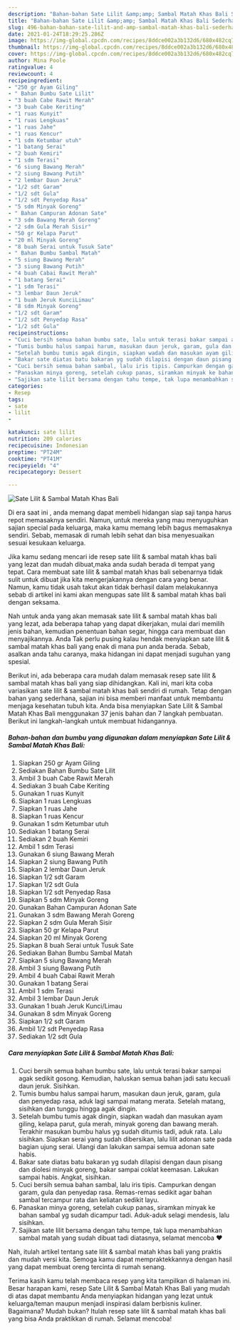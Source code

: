 ```yaml
---
description: "Bahan-bahan Sate Lilit &amp;amp; Sambal Matah Khas Bali Sederhana dan Mudah Dibuat"
title: "Bahan-bahan Sate Lilit &amp;amp; Sambal Matah Khas Bali Sederhana dan Mudah Dibuat"
slug: 496-bahan-bahan-sate-lilit-and-amp-sambal-matah-khas-bali-sederhana-dan-mudah-dibuat
date: 2021-01-24T18:29:25.286Z
image: https://img-global.cpcdn.com/recipes/8ddce002a3b132d6/680x482cq70/sate-lilit-sambal-matah-khas-bali-foto-resep-utama.jpg
thumbnail: https://img-global.cpcdn.com/recipes/8ddce002a3b132d6/680x482cq70/sate-lilit-sambal-matah-khas-bali-foto-resep-utama.jpg
cover: https://img-global.cpcdn.com/recipes/8ddce002a3b132d6/680x482cq70/sate-lilit-sambal-matah-khas-bali-foto-resep-utama.jpg
author: Mina Poole
ratingvalue: 4
reviewcount: 4
recipeingredient:
- "250 gr Ayam Giling"
- " Bahan Bumbu Sate Lilit"
- "3 buah Cabe Rawit Merah"
- "3 buah Cabe Keriting"
- "1 ruas Kunyit"
- "1 ruas Lengkuas"
- "1 ruas Jahe"
- "1 ruas Kencur"
- "1 sdm Ketumbar utuh"
- "1 batang Serai"
- "2 buah Kemiri"
- "1 sdm Terasi"
- "6 siung Bawang Merah"
- "2 siung Bawang Putih"
- "2 lembar Daun Jeruk"
- "1/2 sdt Garam"
- "1/2 sdt Gula"
- "1/2 sdt Penyedap Rasa"
- "5 sdm Minyak Goreng"
- " Bahan Campuran Adonan Sate"
- "3 sdm Bawang Merah Goreng"
- "2 sdm Gula Merah Sisir"
- "50 gr Kelapa Parut"
- "20 ml Minyak Goreng"
- "8 buah Serai untuk Tusuk Sate"
- " Bahan Bumbu Sambal Matah"
- "5 siung Bawang Merah"
- "3 siung Bawang Putih"
- "4 buah Cabai Rawit Merah"
- "1 batang Serai"
- "1 sdm Terasi"
- "3 lembar Daun Jeruk"
- "1 buah Jeruk KunciLimau"
- "8 sdm Minyak Goreng"
- "1/2 sdt Garam"
- "1/2 sdt Penyedap Rasa"
- "1/2 sdt Gula"
recipeinstructions:
- "Cuci bersih semua bahan bumbu sate, lalu untuk terasi bakar sampai agak sedikit gosong. Kemudian, haluskan semua bahan jadi satu kecuali daun jeruk. Sisihkan."
- "Tumis bumbu halus sampai harum, masukan daun jeruk, garam, gula dan penyedap rasa, aduk lagi sampai matang merata. Setelah matang, sisihkan dan tunggu hingga agak dingin."
- "Setelah bumbu tumis agak dingin, siapkan wadah dan masukan ayam giling, kelapa parut, gula merah, minyak goreng dan bawang merah. Terakhir masukan bumbu halus yg sudah ditumis tadi, aduk rata. Lalu sisihkan. Siapkan serai yang sudah dibersikan, lalu lilit adonan sate pada bagian ujung serai. Ulangi dan lakukan sampai semua adonan sate habis."
- "Bakar sate diatas batu bakaran yg sudah dilapisi dengan daun pisang dan diolesi minyak goreng, bakar sampai coklat keemasan. Lakukan sampai habis. Angkat, sisihkan."
- "Cuci bersih semua bahan sambal, lalu iris tipis. Campurkan dengan garam, gula dan penyedap rasa. Remas-remas sedikit agar bahan sambal tercampur rata dan keliatan sedikit layu."
- "Panaskan minya goreng, setelah cukup panas, siramkan minyak ke bahan sambal yg sudah dicampur tadi. Aduk-aduk selagi mendesis, lalu sisihkan."
- "Sajikan sate lilit bersama dengan tahu tempe, tak lupa menambahkan sambal matah yang sudah dibuat tadi diatasnya, selamat mencoba ❤️"
categories:
- Resep
tags:
- sate
- lilit
- 

katakunci: sate lilit  
nutrition: 209 calories
recipecuisine: Indonesian
preptime: "PT24M"
cooktime: "PT41M"
recipeyield: "4"
recipecategory: Dessert

---
```



![Sate Lilit &amp; Sambal Matah Khas Bali](https://img-global.cpcdn.com/recipes/8ddce002a3b132d6/680x482cq70/sate-lilit-sambal-matah-khas-bali-foto-resep-utama.jpg)

Di era  saat ini , anda memang dapat membeli hidangan siap saji tanpa harus repot memasaknya sendiri. Namun, untuk mereka yang mau menyuguhkan sajian special pada keluarga, maka kamu memang lebih bagus memasaknya sendiri. Sebab, memasak di rumah lebih sehat dan bisa menyesuaikan sesuai kesukaan keluarga.

Jika kamu sedang mencari ide resep sate lilit &amp; sambal matah khas bali yang lezat dan mudah dibuat,maka anda sudah berada di tempat yang tepat. Cara membuat sate lilit &amp; sambal matah khas bali  sebenarnya tidak sulit untuk dibuat jika kita mengerjakannya dengan cara yang benar. Namun, kamu tidak usah takut akan tidak berhasil dalam melakukannya 
sebab di artikel ini kami akan mengupas sate lilit &amp; sambal matah khas bali dengan seksama.  



Nah untuk anda yang akan memasak sate lilit &amp; sambal matah khas bali yang lezat, ada beberapa tahap yang dapat dikerjakan, mulai dari memilih jenis bahan, kemudian penentuan bahan segar, hingga cara membuat dan menyajikannya. Anda Tak perlu pusing kalau hendak menyiapkan sate lilit &amp; sambal matah khas bali yang enak di mana pun anda berada. Sebab, asalkan anda  tahu caranya, maka hidangan ini dapat menjadi suguhan yang spesial.

Berikut ini, ada beberapa cara mudah dalam memasak resep sate lilit &amp; sambal matah khas bali yang siap dihidangkan. Kali ini, mari kita coba variasikan sate lilit &amp; sambal matah khas bali sendiri di rumah. Tetap dengan bahan yang sederhana, sajian ini bisa memberi manfaat untuk membantu menjaga kesehatan tubuh kita. Anda bisa menyiapkan Sate Lilit &amp; Sambal Matah Khas Bali menggunakan 37 jenis bahan dan 7 langkah pembuatan. Berikut ini langkah-langkah untuk membuat hidangannya.

<!--inarticleads1-->

##### Bahan-bahan dan bumbu yang digunakan dalam menyiapkan Sate Lilit &amp; Sambal Matah Khas Bali:

1. Siapkan 250 gr Ayam Giling
1. Sediakan  Bahan Bumbu Sate Lilit
1. Ambil 3 buah Cabe Rawit Merah
1. Sediakan 3 buah Cabe Keriting
1. Gunakan 1 ruas Kunyit
1. Siapkan 1 ruas Lengkuas
1. Siapkan 1 ruas Jahe
1. Siapkan 1 ruas Kencur
1. Gunakan 1 sdm Ketumbar utuh
1. Sediakan 1 batang Serai
1. Sediakan 2 buah Kemiri
1. Ambil 1 sdm Terasi
1. Gunakan 6 siung Bawang Merah
1. Siapkan 2 siung Bawang Putih
1. Siapkan 2 lembar Daun Jeruk
1. Siapkan 1/2 sdt Garam
1. Siapkan 1/2 sdt Gula
1. Siapkan 1/2 sdt Penyedap Rasa
1. Siapkan 5 sdm Minyak Goreng
1. Gunakan  Bahan Campuran Adonan Sate
1. Gunakan 3 sdm Bawang Merah Goreng
1. Siapkan 2 sdm Gula Merah Sisir
1. Siapkan 50 gr Kelapa Parut
1. Siapkan 20 ml Minyak Goreng
1. Siapkan 8 buah Serai untuk Tusuk Sate
1. Sediakan  Bahan Bumbu Sambal Matah
1. Siapkan 5 siung Bawang Merah
1. Ambil 3 siung Bawang Putih
1. Ambil 4 buah Cabai Rawit Merah
1. Gunakan 1 batang Serai
1. Ambil 1 sdm Terasi
1. Ambil 3 lembar Daun Jeruk
1. Gunakan 1 buah Jeruk Kunci/Limau
1. Gunakan 8 sdm Minyak Goreng
1. Siapkan 1/2 sdt Garam
1. Ambil 1/2 sdt Penyedap Rasa
1. Sediakan 1/2 sdt Gula




<!--inarticleads2-->

##### Cara menyiapkan Sate Lilit &amp; Sambal Matah Khas Bali:

1. Cuci bersih semua bahan bumbu sate, lalu untuk terasi bakar sampai agak sedikit gosong. Kemudian, haluskan semua bahan jadi satu kecuali daun jeruk. Sisihkan.
1. Tumis bumbu halus sampai harum, masukan daun jeruk, garam, gula dan penyedap rasa, aduk lagi sampai matang merata. Setelah matang, sisihkan dan tunggu hingga agak dingin.
1. Setelah bumbu tumis agak dingin, siapkan wadah dan masukan ayam giling, kelapa parut, gula merah, minyak goreng dan bawang merah. Terakhir masukan bumbu halus yg sudah ditumis tadi, aduk rata. Lalu sisihkan. Siapkan serai yang sudah dibersikan, lalu lilit adonan sate pada bagian ujung serai. Ulangi dan lakukan sampai semua adonan sate habis.
1. Bakar sate diatas batu bakaran yg sudah dilapisi dengan daun pisang dan diolesi minyak goreng, bakar sampai coklat keemasan. Lakukan sampai habis. Angkat, sisihkan.
1. Cuci bersih semua bahan sambal, lalu iris tipis. Campurkan dengan garam, gula dan penyedap rasa. Remas-remas sedikit agar bahan sambal tercampur rata dan keliatan sedikit layu.
1. Panaskan minya goreng, setelah cukup panas, siramkan minyak ke bahan sambal yg sudah dicampur tadi. Aduk-aduk selagi mendesis, lalu sisihkan.
1. Sajikan sate lilit bersama dengan tahu tempe, tak lupa menambahkan sambal matah yang sudah dibuat tadi diatasnya, selamat mencoba ❤️




Nah, itulah artikel tentang  sate lilit &amp; sambal matah khas bali  yang praktis dan mudah versi kita. Semoga kamu dapat mempraktekkannya dengan hasil yang dapat membuat oreng tercinta di rumah senang. 

Terima kasih kamu telah membaca resep yang kita tampilkan di halaman ini. Besar harapan kami, resep  Sate Lilit &amp; Sambal Matah Khas Bali yang mudah di atas dapat membantu Anda menyiapkan hidangan yang lezat untuk keluarga/teman maupun menjadi inspirasi dalam berbisnis kuliner. Bagaimana? Mudah bukan? Itulah resep sate lilit &amp; sambal matah khas bali yang bisa Anda praktikkan di rumah. Selamat mencoba!

